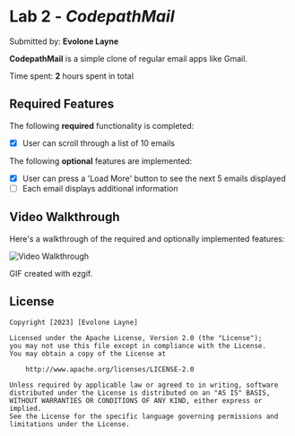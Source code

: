 # Lab 2 - *CodepathMail*

Submitted by: **Evolone Layne**

**CodepathMail** is a simple clone of regular email apps like Gmail.

Time spent: **2** hours spent in total

## Required Features

The following **required** functionality is completed:

* [X] User can scroll through a list of 10 emails

The following **optional** features are implemented:

* [X] User can press a 'Load More' button to see the next 5 emails displayed
* [ ] Each email displays additional information

## Video Walkthrough

Here's a walkthrough of the required and optionally implemented features:

<img src='mail.gif' title='Video Walkthrough' width='' alt='Video Walkthrough' />


<!-- Replace this with whatever GIF tool you used! -->
GIF created with ezgif.

## License

    Copyright [2023] [Evolone Layne]

    Licensed under the Apache License, Version 2.0 (the "License");
    you may not use this file except in compliance with the License.
    You may obtain a copy of the License at

        http://www.apache.org/licenses/LICENSE-2.0

    Unless required by applicable law or agreed to in writing, software
    distributed under the License is distributed on an "AS IS" BASIS,
    WITHOUT WARRANTIES OR CONDITIONS OF ANY KIND, either express or implied.
    See the License for the specific language governing permissions and
    limitations under the License.
